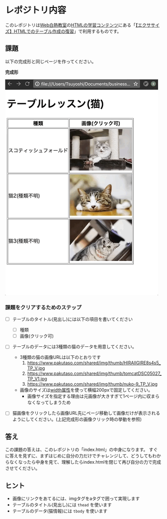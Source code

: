 # レポジトリ内容

このレポジトリは[Web白熱教室](https://tsuyopon.xyz/)の[HTMLの学習コンテンツ](https://tsuyopon.xyz/learning-contents/web-dev/html/)にある「[【エクササイズ】HTMLでのテーブル作成の復習](https://tsuyopon.xyz/learning-contents/web-dev/html/excercise-table-in-html/)」で利用するものです。

## 課題

以下の完成形と同じページを作ってください。

**完成形**

![完成形](./images/assignment.gif)

### 課題をクリアするためのステップ

- [ ] テーブルのタイトル(見出し)には以下の項目を書いてください
  - [ ] 種類
  - [ ] 画像(クリック可)
- [ ] テーブルのデータには3種類の猫のデータを用意してください。
  - 3種類の猫の画像URLは以下のとおりです
    1. https://www.pakutaso.com/shared/img/thumb/HIRAIIGIRE8s4s5_TP_V.jpg
    2. https://www.pakutaso.com/shared/img/thumb/tomcatDSC05027_TP_V1.jpg
    3. https://www.pakutaso.com/shared/img/thumb/nuko-9_TP_V.jpg
  - 画像のサイズは[width属性](https://developer.mozilla.org/ja/docs/Web/HTML/Attributes)を使って横幅200pxで固定してください。
    - 画像サイズを指定する理由は元画像が大きすぎて1ページ内に収まらなくなってしまうため
- [ ] 猫画像をクリックしたら画像URL先にページ移動して画像だけが表示されるようにしてください。(上記完成形の画像クリック時の挙動を参照)


## 答え

この課題の答えは、このレポジトリの「index.html」の中身になります。
すぐに答えを見ずに、まずはじめに自分の力だけでチャレンジして、どうしてもわからなくなったら中身を見て、理解したらindex.htmlを閉じて再び自分の力で完成させてください。


## ヒント

- 画像にリンクをあてるには、imgタグをaタグで囲って実現します
- テーブルのタイトル(見出し)には `thead` を使います
- テーブルのデータ(猫情報)には `tbody` を使います
